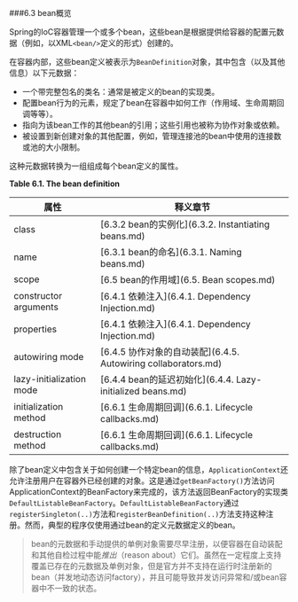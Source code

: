 ###6.3 bean概览

Spring的IoC容器管理一个或多个bean，这些bean是根据提供给容器的配置元数据（例如，以XML`<bean/>`定义的形式）创建的。

在容器内部，这些bean定义被表示为`BeanDefinition`对象，其中包含（以及其他信息）以下元数据：

- 一个带完整包名的类名：通常是被定义的bean的实现类。
- 配置bean行为的元素，规定了bean在容器中如何工作（作用域、生命周期回调等等）。
- 指向为该bean工作的其他bean的引用；这些引用也被称为协作对象或依赖。
- 被设置到新创建对象的其他配置，例如，管理连接池的bean中使用的连接数或池的大小限制。

这种元数据转换为一组组成每个bean定义的属性。

**Table 6.1. The bean definition**

|**属性**                |**释义章节**|
| ---------------------- | -------------------------------- |
|class                   |[6.3.2 bean的实例化](6.3.2. Instantiating beans.md)|
|name                    |[6.3.1 bean的命名](6.3.1. Naming beans.md)|
|scope                   |[6.5 bean的作用域](6.5. Bean scopes.md)|
|constructor arguments   |[6.4.1 依赖注入](6.4.1. Dependency Injection.md)|
|properties              |[6.4.1 依赖注入](6.4.1. Dependency Injection.md)|
|autowiring mode         |[6.4.5 协作对象的自动装配](6.4.5. Autowiring collaborators.md)|
|lazy-initialization mode|[6.4.4 bean的延迟初始化](6.4.4. Lazy-initialized beans.md)|
|initialization method   |[6.6.1 生命周期回调](6.6.1. Lifecycle callbacks.md)|
|destruction method      |[6.6.1 生命周期回调](6.6.1. Lifecycle callbacks.md)|

除了bean定义中包含关于如何创建一个特定bean的信息，`ApplicationContext`还允许注册用户在容器外已经创建的对象。这是通过`getBeanFactory()`方法访问ApplicationContext的BeanFactory来完成的，该方法返回BeanFactory的实现类`DefaultListableBeanFactory`。`DefaultListableBeanFactory`通过`registerSingleton(..)`方法和`registerBeanDefinition(..)`方法支持这种注册。然而，典型的程序仅使用通过bean的定义元数据定义的bean。

>bean的元数据和手动提供的单例对象需要尽早注册，以便容器在自动装配和其他自检过程中能*推出*（reason about）它们。虽然在一定程度上支持覆盖已存在的元数据及单例对象，但是官方并不支持在运行时注册新的bean（并发地动态访问factory），并且可能导致并发访问异常和/或bean容器中不一致的状态。

